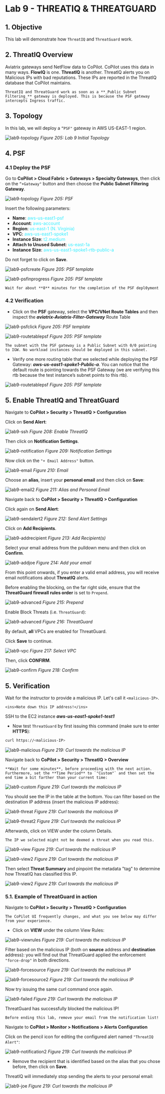# Lab 9 - THREATIQ & THREATGUARD

## 1. Objective

This lab will demonstrate how `ThreatIQ` and `ThreatGuard` work.
 
## 2. ThreatIQ Overview

Aviatrix gateways send NetFlow data to CoPilot. CoPilot uses this data in many ways. **FlowIQ** is one. **ThreatIQ** is another. ThreatIQ alerts you on Malicious IPs with bad reputations. These IPs are reported in the ThreatIQ database that CoPilot maintains.

```{important}
ThreatIQ and ThreatGuard work as soon as a **_Public Subnet Filtering_** gateway is deployed. This is because the PSF gateway intercepts Ingress traffic.
```

## 3. Topology

In this lab, we will deploy a `“PSF"` gateway in AWS US-EAST-1 region.

![lab9-topology](images/lab9-initialtopology.png)
_Figure 205: Lab 9 Initial Topology_

## 4. PSF
### 4.1 Deploy the PSF

Go to **CoPilot > Cloud Fabric > Gateways > Specialty Gateways**, then click on the `“+Gateway"` button and then choose the **Public Subnet Filtering Gateway**.

![lab9-topology](images/lab9-psf.png)
_Figure 205: PSF_

Insert the following parameters:
- **Name**: <span style='color:#33ECFF'>aws-us-east1-psf</span>
- **Account**: <span style='color:#33ECFF'>aws-account</span>
- **Region**: <span style='color:#33ECFF'>us-east-1 (N. Virginia)</span>
- **VPC**: <span style='color:#33ECFF'>aws-us-east1-spoke1</span>
- **Instance Size**: <span style='color:#33ECFF'>t2.medium</span>
- **Attach to Unused Subnet**: <span style='color:#33ECFF'>us-east-1a</span>
- **Instance Size**: <span style='color:#33ECFF'>aws-us-east1-spoke1-rtb-public-a</span>

Do not forget to click on **Save**.

![lab9-psfcreate](images/lab9-psfcreate.png)
_Figure 205: PSF template_

![lab9-psfinprogress](images/lab9-psfinprogress.png)
_Figure 205: PSF template_

```{warning}
Wait for about **8** minutes for the completion of the PSF depl0yment
```

### 4.2 Verification

- Click on the **PSF** gateway, select the **VPC/VNet Route Tables** and then inspect the **_aviatrix-Aviatrix-Filter-Gateway_** Route Table

![lab9-psfclick](images/lab9-psfclick.png)
_Figure 205: PSF template_

![lab9-routetablepsf](images/lab9-routetablepsf.png)
_Figure 205: PSF template_

```{note}
The subnet with the PSF gateway is a Public Subnet with 0/0 pointing to IGW. No workload instances should be deployed in this subnet.
```

- Verify one more routing table that we selected while deploying the PSF Gateway: **_aws-us-east1-spoke1-Public-a_**. You can notice that the default route is pointing towards the PSF Gateway (we are verifying this rtb because the test instance’s subnet points to this rtb).

![lab9-routetablepsf](images/lab9-routetablepsf2.png)
_Figure 205: PSF template_

## 5. Enable ThreatIQ and ThreatGuard

Navigate to **CoPilot > Security > ThreatIQ > Configuration**

Click on **Send Alert**:

![lab9-ssh](images/lab9-sendalert.png)
_Figure 208: Enable ThreatIQ_

Then click on **Notification Settings**.

![lab9-notification](images/lab9-notification.png)
_Figure 209: Notification Settings_

Now click on the `"+ Email Address"` button.

![lab9-email](images/lab9-email.png)
_Figure 210: Email_

Choose an **alias**, insert your **personal email** and then click on **Save**:

![lab9-email2](images/lab9-email2.png)
_Figure 211: Alias and Personal Email_

Navigate back to **CoPilot > Security > ThreatIQ > Configuration**

Click again on **Send Alert**:

![lab9-sendalert2](images/lab9-sendalert2.png)
_Figure 212: Send Alert Settings_

Click on **Add Recipients**.

![lab9-addrecipient](images/lab9-addrecipient.png)
_Figure 213: Add Recipient(s)_

Select your email address from the pulldown menu and then click on **Confirm**.

![lab9-addjoe](images/lab9-addjoe.png)
_Figure 214: Add your email_

From this point onwards, if you enter a valid email address, you will receive email notifications about **ThreatIQ** alerts.

Before enabling the blocking, on the far right side, ensure that the **ThreatGuard firewall rules order** is set to `Prepend`.

![lab9-advanced](images/lab9-advanced.png)
_Figure 215: Prepend_

Enable Block Threats (i.e. `ThreatGuard`):

![lab9-advanced](images/lab9-threatguard.png)
_Figure 216: ThreatGuard_

By default, **all** VPCs are enabled for ThreatGuard. 

Click **Save** to continue.

![lab9-vpc](images/lab9-vpc.png)
_Figure 217: Select VPC_

Then, click **CONFIRM**.

![lab9-confirm](images/lab9-confirm.png)
_Figure 218: Confirm_

## 5. Verification

Wait for the instructor to provide a malicious IP. Let's call it `<malicious-IP>`. 

```{important}
<ins>Note down this IP address!</ins>
```

SSH to the EC2 instance **_aws-us-east1-spoke1-test1_**

- Now test `ThreatGuard` by first issuing this command (make sure to enter **HTTPS**):

```bash
curl https://<malicious-IP>
```

![lab9-malicious](images/lab9-instancetest.png)
_Figure 219: Curl towards the malicious IP_

Navigate back to **CoPilot > Security > ThreatIQ > Overview**

```{note}
**Wait for some minutes**, before proceeding with the next action. Furthermore, set the **Time Period** to `"Custom"` and then set the end time a bit farther than your current time:
```

![lab9-custom](images/lab9-custom.png)
_Figure 219: Curl towards the malicious IP_

You should see the IP in the table at the bottom. You can filter based on the destination IP address (insert the malicious IP address):

![lab9-threat](images/lab9-threat.png)
_Figure 219: Curl towards the malicious IP_

![lab9-threat2](images/lab9-threat2.png)
_Figure 219: Curl towards the malicious IP_

Afterwards, click on VIEW under the column Details.

```{note}
The IP we selected might not be deemed a threat when you read this.
```

![lab9-view](images/lab9-view.png)
_Figure 219: Curl towards the malicious IP_

![lab9-view2](images/lab9-view2.png)
_Figure 219: Curl towards the malicious IP_

Then select **Threat Summary** and pinpoint the metadata "tag" to determine how ThreatIQ has classified this IP.

![lab9-view2](images/lab9-tor.png)
_Figure 219: Curl towards the malicious IP_

### 5.1. Example of ThreatGuard in action

Navigate to  **CoPilot > Security > ThreatIQ > Configuration**

```{note}
The CoPilot UI frequently changes, and what you see below may differ from your experience. 
```

- Click on **VIEW** under the column View Rules:

![lab9-viewrules](images/lab9-viewrules.png)
_Figure 219: Curl towards the malicious IP_

Filter based on the malicious IP (both on **source** address and **destination** address): you will find out that ThreatGuard applied the enforcement `"force-drop"` in both directions.

![lab9-forcesource](images/lab9-force.png)
_Figure 219: Curl towards the malicious IP_

![lab9-forcesource2](images/lab9-force2.png)
_Figure 219: Curl towards the malicious IP_

Now try issuing the same curl command once again.

![lab9-failed](images/lab9-failed.png)
_Figure 219: Curl towards the malicious IP_

ThreatGuard has successfully blocked the malicious IP!

```{warning}
Before ending this lab, remove your email from the notification list!
```

Navigate to **CoPilot > Monitor > Notifications > Alerts Configuration**

Click on the pencil icon for editing the configured alert named `"ThreatIQ Alert"`:

![lab9-notification2](images/lab9-notification2.png)
_Figure 219: Curl towards the malicious IP_

- Remove the recipient that is identified based on the alias that you chose before, then click on **Save**.

ThreatIQ will immediately stop sending the alerts to your personal email:

![lab9-joe](images/lab9-joe.png)
_Figure 219: Curl towards the malicious IP_